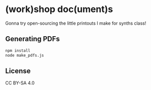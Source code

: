 # (work)shop doc(ument)s

Gonna try open-sourcing the little printouts I make for synths class!

## Generating PDFs

``` bash
npm install
node make_pdfs.js
```

## License

CC BY-SA 4.0